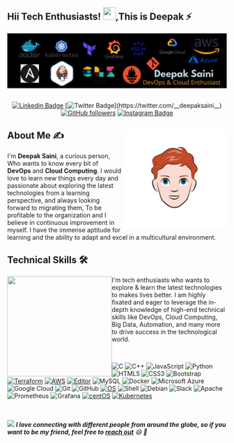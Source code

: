 ## Hii Tech Enthusiasts! <img src="https://raw.githubusercontent.com/TheDudeThatCode/TheDudeThatCode/master/Assets/Hi.gif" width="29px" height="29px">,This is Deepak ⚡
 <img align="left" alt="GIF" src="https://raw.githubusercontent.com/Deepak9829/IMAGES/master/Linkdinbanner.jpeg" />
 
   <!--social media icon-->
<div align="center">
 
 <p>&nbsp;</p>

[![Linkedin Badge](https://img.shields.io/badge/-Deepak%20Saini-blue?style=social&logo=Linkedin&logoColor=blue&link=https://linkedin.com/in/deepak71/)](https://linkedin.com/in/deepak71/) [![Twitter Badge](http://img.shields.io/badge/-@__deepaksaini__-1ca0f1?style=social&logo=twitter&logoColor=blue&link=https://twitter.com/__deepaksaini__)](https://twitter.com/__deepaksaini__) [![GitHub followers](https://img.shields.io/github/followers/Deepak9829?label=Follow&style=social)](https://github.com/Deepak9829/?tab=follow)
[![Instagram Badge](https://img.shields.io/badge/-deepaksingodiya_-blue?style=social&logo=Instagram&link=https://www.instagram.com/deepaksingodiya_/)](https://www.instagram.com/deepaksingodiya_/) 


</div>  

<!--About Me-->
<div>
 <p>
  <img width="240" height="230" align='right' src="https://raw.githubusercontent.com/Deepak9829/IMAGES/master/GITIMG.png"> 
</p>
 
 ## About Me ✍
 
 I'm <b> Deepak Saini</b>, a curious person, Who wants to know every bit of **DevOps** and **Cloud Computing**. I would love to learn new things every day and passionate about exploring the latest technologies from a learning perspective, and always looking forward to migrating them, To be profitable to the organization and I believe in continuous improvement in myself. I have the immense aptitude for learning and the ability to adapt and excel in a multicultural environment.


</div>

<!--technical skills-->

## Technical Skills 🛠 

<img align='left' src='https://images2.imgbox.com/0a/4d/DNHyox9q_o.jpeg?download=true' width="240" height="230" >

I'm tech enthusiasts who wants to explore & learn the latest technologies to makes lives better. I am highly fixated and eager to leverage the in-depth knowledge of high-end technical skills like DevOps, Cloud Computing, Big Data, Automation, and many more to drive success in the technological world.

<br>



![C](https://img.shields.io/badge/-C-000?&logo=C)
![C++](https://img.shields.io/badge/-C++-00599C?style=flat-square&logo=c)
![JavaScript](https://img.shields.io/badge/-JavaScript-black?style=flat-square&logo=javascript)
![Python](https://img.shields.io/badge/-Python-black?style=flat-square&logo=Python)
![HTML5](https://img.shields.io/badge/-HTML5-E34F26?style=flat-square&logo=html5&logoColor=white)
![CSS3](https://img.shields.io/badge/-CSS3-1572B6?style=flat-square&logo=css3)
![Bootstrap](https://img.shields.io/badge/-Bootstrap-563D7C?style=flat-square&logo=bootstrap)
[![Terraform](https://img.shields.io/badge/Learning-Terraform-623ce4?style=flat-square&logo=terraform&logoColor=white)](https://www.terraform.io/)
[![AWS](https://img.shields.io/badge/Learning-AWS-FF9900?style=flat-square&logo=amazon-aws&logoColor=white)](https://github.com/br3ndonland/awsdev)
[![Editor](https://img.shields.io/badge/Editor-VSCode-blue?style=flat-square&logo=visual-studio-code&logoColor=white)](https://code.visualstudio.com/)
![MySQL](https://img.shields.io/badge/-MySQL-black?style=flat-square&logo=mysql)
![Docker](https://img.shields.io/badge/-Docker-black?style=flat-square&logo=docker)
![Microsoft Azure](https://img.shields.io/badge/Microsoft%20Azure-232F7E?style=flat-square&logo=microsoft-azure)
![Google Cloud](https://img.shields.io/badge/Google%20Cloud-black?style=flat-square&logo=google-cloud)
![Git](https://img.shields.io/badge/-Git-black?style=flat-square&logo=git)
![GitHub](https://img.shields.io/badge/-GitHub-181717?style=flat-square&logo=github)
[![OS](https://img.shields.io/badge/OS-Linux-informational?style=flat-square&logo=linux&logoColor=white)](https://en.wikipedia.org/wiki/Linux)
 ![Shell](https://img.shields.io/badge/-Shell-blasck?style=plastic&logo=Shell)
 ![Debian](https://img.shields.io/badge/-Debian-A80030?style=flat-square&logo=Debian&logoColor=white)
 ![Slack](https://img.shields.io/badge/-Slack-E01563?style=flat-square&logo=Slack&logoColor=white)
 ![Apache](https://img.shields.io/badge/-Apache-D22128?style=flat-square&logo=Apache&logoColor=white)
 ![Prometheus](https://img.shields.io/badge/-Prometheus-000?&logo=Prometheus)
 ![Grafana](https://img.shields.io/badge/-Grafana-000?&logo=Grafana)
 [![centOS](https://img.shields.io/badge/CentOS-7.0-blue?style=flat-square&logo=CentOS&logoColor=262577)](https://www.centos.org/)
 [![Kubernetes](https://img.shields.io/badge/-Kubernetes-326CE5?style=flat-square&logo=Kubernetes&logoColor=ffffff)](https://kubernetes.io/)
<br>
<br>
<!--footer-->

##
<img src="https://media.giphy.com/media/LnQjpWaON8nhr21vNW/giphy.gif" width="60"> <em><b>I love connecting with different people from around the globe, so if you want to be my friend, feel free to [reach out](https://wa.me/+919084369325)</b> 😄 💬</em>


<!--
**Deepak9829/Deepak9829** is a ✨ _special_ ✨ repository because its `README.md` (this file) appears on your GitHub profile.

Here are some ideas to get you started:

- 🔭 I’m currently working on ...
- 🌱 I’m currently learning ...
- 👯 I’m looking to collaborate on ...
- 🤔 I’m looking for help with ...
- 💬 Ask me about ...
- 📫 How to reach me: ...
- 😄 Pronouns: ...
- ⚡ Fun fact: ...
-->
